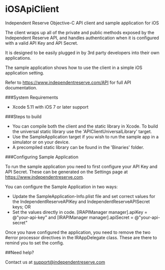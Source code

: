 iOSApiClient
============

Independent Reserve Objective-C API client and sample application for iOS

The client wraps up all of the private and public methods exposed by the Independent Reserve API, and handles authentication when it is configured with a valid API Key and API Secret.

It is designed to be easily plugged in by 3rd party developers into their own applications.

The sample application shows how to use the client in a simple iOS application setting.

Refer to https://www.independentreserve.com/API  for full API documentation.

###System Requirements

* Xcode 5.11 with iOS 7 or later support

###Steps to build

* You can compile both the client and the static library in Xcode. To build the universal static library use the 'APIClientUniversalLibrary' target.
* Use the SampleApplication target if you wish to run the sample app in a simulator or on your device.
* A precompiled static library can be found in the 'Binaries' folder.

###Configuring Sample Application

To run the sample application you need to first configure your API Key and API Secret. These can be generated on the Settings page at https://www.independentreserve.com. 

You can configure the Sample Application in two ways:

* Update the SampleApplication-Info.plist file and set correct values for the IndependentReserveAPIKey and IndependentReserveAPISecret keys;
OR
* Set the values directly in code. [IRAPIManager manager].apiKey = @"your-api-key" and [IRAPIManager manager].apiSecret = @"your-api-secret"

Once you have configured the application, you need to remove the two #error processor directives in the IRAppDelegate class. These are there to remind you to set the config.


##Need help?

Contact us at support@independentreserve.com
